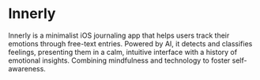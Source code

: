 # Innerly
Innerly is a minimalist iOS journaling app that helps users track their emotions through free-text entries. Powered by AI, it detects and classifies feelings, presenting them in a calm, intuitive interface with a history of emotional insights. Combining mindfulness and technology to foster self-awareness.

